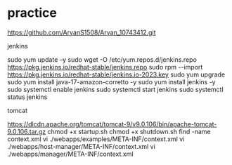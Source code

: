 # practice
https://github.com/AryanS1508/Aryan_10743412.git

jenkins 

sudo yum update –y
sudo wget -O /etc/yum.repos.d/jenkins.repo \
    https://pkg.jenkins.io/redhat-stable/jenkins.repo
    sudo rpm --import https://pkg.jenkins.io/redhat-stable/jenkins.io-2023.key
    sudo yum upgrade
    sudo yum install java-17-amazon-corretto -y
sudo yum install jenkins -y
sudo systemctl enable jenkins
sudo systemctl start jenkins
sudo systemctl status jenkins

tomcat 

https://dlcdn.apache.org/tomcat/tomcat-9/v9.0.106/bin/apache-tomcat-9.0.106.tar.gz
chmod +x startup.sh
chmod +x shutdown.sh
find -name context.xml
vi ./webapps/examples/META-INF/context.xml
vi ./webapps/host-manager/META-INF/context.xml
vi ./webapps/manager/META-INF/context.xml

<role rolename="manager-gui"/>
<role rolename="manager-script"/>
<role rolename="manager-jmx"/>
<role rolename="manager-status"/>   
<user username="admin" password="admin" roles="manager-gui,manager-script,manager-jmx,manager-status"/>
<user username="deployer" password="deployer" roles="manager-script"/>
<user username="tomcat" password="s3cret" roles="manager-gui"/>
